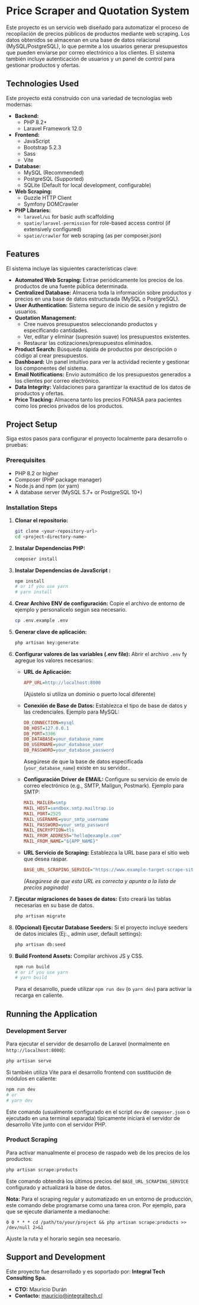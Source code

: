 # Price Scraper and Quotation System

Este proyecto es un servicio web diseñado para automatizar el proceso de recopilación de precios públicos de productos mediante web scraping. Los datos obtenidos se almacenan en una base de datos relacional (MySQL/PostgreSQL), lo que permite a los usuarios generar presupuestos que pueden enviarse por correo electrónico a los clientes. El sistema también incluye autenticación de usuarios y un panel de control para gestionar productos y ofertas.

## Technologies Used

Este proyecto está construido con una variedad de tecnologías web modernas:

*   **Backend:**
    *   PHP 8.2+
    *   Laravel Framework 12.0
*   **Frontend:**
    *   JavaScript
    *   Bootstrap 5.2.3
    *   Sass
    *   Vite
*   **Database:**
    *   MySQL (Recommended)
    *   PostgreSQL (Supported)
    *   SQLite (Default for local development, configurable)
*   **Web Scraping:**
    *   Guzzle HTTP Client
    *   Symfony DOMCrawler
*   **PHP Libraries:**
    *   `laravel/ui` for basic auth scaffolding
    *   `spatie/laravel-permission` for role-based access control (if extensively configured)
    *   `spatie/crawler` for web scraping (as per composer.json)

## Features

El sistema incluye las siguientes características clave:

*   **Automated Web Scraping:** Extrae periódicamente los precios de los productos de una fuente pública determinada.
*   **Centralized Database:** Almacena toda la información sobre productos y precios en una base de datos estructurada (MySQL o PostgreSQL).
*   **User Authentication:** Sistema seguro de inicio de sesión y registro de usuarios.
*   **Quotation Management:**
    *   Cree nuevos presupuestos seleccionando productos y especificando cantidades.
    *   Ver, editar y eliminar (supresión suave) los presupuestos existentes.
    *   Restaurar las cotizaciones/presupuestos eliminados.
*   **Product Search:** Búsqueda rápida de productos por descripción o código al crear presupuestos.
*   **Dashboard:** Un panel intuitivo para ver la actividad reciente y gestionar los componentes del sistema.
*   **Email Notifications:** Envío automático de los presupuestos generados a los clientes por correo electrónico.
*   **Data Integrity:** Validaciones para garantizar la exactitud de los datos de productos y ofertas.
*   **Price Tracking:** Almacena tanto los precios FONASA para pacientes como los precios privados de los productos.

## Project Setup

Siga estos pasos para configurar el proyecto localmente para desarrollo o pruebas:

### Prerequisites

*   PHP 8.2 or higher
*   Composer (PHP package manager)
*   Node.js and npm (or yarn)
*   A database server (MySQL 5.7+ or PostgreSQL 10+)

### Installation Steps

1.  **Clonar el repositorio:**
    ```bash
    git clone <your-repository-url>
    cd <project-directory-name>
    ```

2.  **Instalar Dependencias PHP:**
    ```bash
    composer install
    ```

3.  **Instalar Dependencias de JavaScript :**
    ```bash
    npm install
    # or if you use yarn
    # yarn install
    ```

4.  **Crear Archivo ENV de configuración:**
    Copie el archivo de entorno de ejemplo y personalícelo según sea necesario.
    ```bash
    cp .env.example .env
    ```

5.  **Generar clave de aplicación:**
    ```bash
    php artisan key:generate
    ```

6.  **Configurar valores de las variables (.env file):**
    Abrir el archivo `.env` fy agregue los valores necesarios:

    *   **URL de Aplicación:**
        ```ini
        APP_URL=http://localhost:8000 
        ```
        (Ajústelo si utiliza un dominio o puerto local diferente)

    *   **Conexión de Base de Datos:**
        Establezca el tipo de base de datos y las credenciales. Ejemplo para MySQL:
        ```ini
        DB_CONNECTION=mysql
        DB_HOST=127.0.0.1
        DB_PORT=3306
        DB_DATABASE=your_database_name
        DB_USERNAME=your_database_user
        DB_PASSWORD=your_database_password
        ```
        Asegúrese de que la base de datos especificada (`your_database_name`) existe en su servidor..

    *   **Configuración Driver de EMAIL:**
        Configure su servicio de envío de correo electrónico (e.g., SMTP, Mailgun, Postmark). Ejemplo para SMTP:
        ```ini
        MAIL_MAILER=smtp
        MAIL_HOST=sandbox.smtp.mailtrap.io
        MAIL_PORT=2525
        MAIL_USERNAME=your_smtp_username
        MAIL_PASSWORD=your_smtp_password
        MAIL_ENCRYPTION=tls
        MAIL_FROM_ADDRESS="hello@example.com"
        MAIL_FROM_NAME="${APP_NAME}"
        ```

    *   **URL Servicio de Scraping:**
        Establezca la URL base para el sitio web que desea raspar.
        ```ini
        BASE_URL_SCRAPING_SERVICE="https://www.example-target-scrape-site.com/prices?page="
        ```
        *(Asegúrese de que esta URL es correcta y apunta a la lista de precios paginada)*

7.  **Ejecutar migraciones de bases de datos:**
    Esto creará las tablas necesarias en su base de datos.
    ```bash
    php artisan migrate
    ```

8.  **(Opcional) Ejecutar Database Seeders:**
    Si el proyecto incluye seeders de datos iniciales (Ej:., admin user, default settings):
    ```bash
    php artisan db:seed
    ```

9.  **Build Frontend Assets:**
    Compilar archivos JS y CSS.
    ```bash
    npm run build
    # or if you use yarn
    # yarn build
    ```
    Para el desarrollo, puede utilizar `npm run dev` (o `yarn dev`) para activar la recarga en caliente.

## Running the Application

### Development Server

Para ejecutar el servidor de desarrollo de Laravel (normalmente en `http://localhost:8000`):
```bash
php artisan serve
```

Si también utiliza Vite para el desarrollo frontend con sustitución de módulos en caliente:
```bash
npm run dev
# or
# yarn dev
```
Este comando (usualmente configurado en el script `dev` de `composer.json` o ejecutado en una terminal separada) típicamente iniciará el servidor de desarrollo Vite junto con el servidor PHP.

### Product Scraping

Para activar manualmente el proceso de raspado web de los precios de los productos:
```bash
php artisan scrape:products
```
Este comando obtendrá los últimos precios del `BASE_URL_SCRAPING_SERVICE` configurado y actualizará la base de datos.

**Nota:** Para el scraping regular y automatizado en un entorno de producción, este comando debe programarse como una tarea cron. Por ejemplo, para que se ejecute diariamente a medianoche:
```cron
0 0 * * * cd /path/to/your/project && php artisan scrape:products >> /dev/null 2>&1
```
Ajuste la ruta y el horario según sea necesario.

## Support and Development

Este proyecto fue desarrollado y es soportado por: **Integral Tech Consulting Spa.**

*   **CTO:** Mauricio Durán
*   **Contacto:** [mauricio@integraltech.cl](mailto:mauricio@integraltech.cl)
